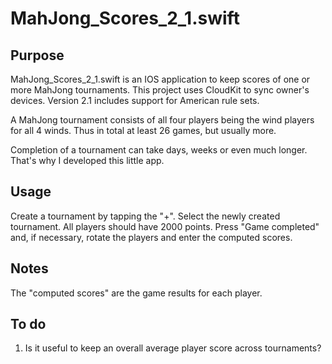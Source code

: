 # MahJong_Scores_2_1.swift

## Purpose

MahJong_Scores_2_1.swift is an IOS application to keep scores of one or more MahJong tournaments.
This project uses CloudKit to sync owner's devices. Version 2.1 includes support for American rule sets.

A MahJong tournament consists of all four players being the wind players for all 4 winds. Thus in total at least 26 games, but usually more. 

Completion of a tournament can take days, weeks or even much longer. That's why I developed this little app.

## Usage

Create a tournament by tapping the "+". Select the newly created tournament. All players should have 2000 points. Press "Game completed" and, if necessary, rotate the players and enter the computed scores.

## Notes

The "computed scores" are the game results for each player.

## To do

1. Is it useful to keep an overall average player score across tournaments?
